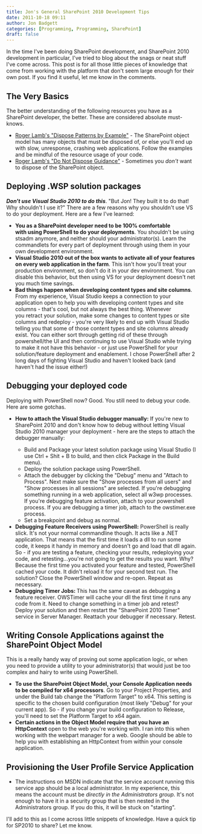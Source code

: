 ```yaml
---
title: Jon's General SharePoint 2010 Development Tips
date: 2011-10-18 09:11
author: Jon Badgett
categories: [Programming, Programming, SharePoint]
draft: false
---
```

In the time I've been doing SharePoint development, and SharePoint 2010 development in particular, I've tried to blog about the snags or neat stuff I've come across. This post is for all those little pieces of knowledge that come from working with the platform that don't seem large enough for their own post. If you find it useful, let me know in the comments.
<h2>The Very Basics</h2>
The better understanding of the following resources you have as a SharePoint developer, the better. These are considered absolute must-knows.
<ul>
	<li><a href="http://blogs.msdn.com/b/rogerla/archive/2008/02/12/sharepoint-2007-and-wss-3-0-dispose-patterns-by-example.aspx">Roger Lamb's "Dispose Patterns by Example"</a> - The SharePoint object model has many objects that must be disposed of, or else you'll end up with slow, unresponse, crashing web applications. Follow the examples and be mindful of the resource usage of your code.</li>
	<li><a href="http://blogs.msdn.com/b/rogerla/archive/2009/11/30/sharepoint-2007-2010-do-not-dispose-guidance-spdisposecheck.aspx">Roger Lamb's "Do Not Dispose Guidance"</a> - Sometimes you <em>don't</em> want to dispose of the SharePoint object.</li>
</ul>
<h2>Deploying .WSP solution packages</h2>
<strong><em>Don't use Visual Studio 2010 to do this</em></strong>. "But Jon! They built it to do that! Why shouldn't I use it?" There are a few reasons why you shouldn't use VS to do your deployment. Here are a few I've learned:
<ul>
	<li><strong>You as a SharePoint developer need to be 100% comfortable with using PowerShell to do your deployments</strong>. You shouldn't be using stsadm anymore, and neither should your administrator(s). Learn the commandlets for every part of deployment through using them in your own development environment.</li>
	<li><strong>Visual Studio 2010 out of the box wants to activate all of your features on every web application in the farm</strong>. This isn't how you'll treat your production environment, so don't do it in your dev environment. You can disable this behavior, but then using VS for your deployment doesn't net you much time savings.</li>
	<li><strong>Bad things happen when developing content types and site columns</strong>. From my experience, Visual Studio keeps a connection to your application open to help you with developing content types and site columns - that's cool, but not always the best thing. Whenever you retract your solution, make some changes to content types or site columns and redeploy - you're very likely to end up with Visual Studio telling you that some of those content types and site columns already exist. You can either sort through getting rid of these through powershell/the UI and then continuing to use Visual Studio while trying to make it not have this behavior - or just use PowerShell for your solution/feature deployment and enablement. I chose PowerShell after 2 long days of fighting Visual Studio and haven't looked back (and haven't had the issue either!)</li>
</ul>
<h2>Debugging your deployed code</h2>
Deploying with PowerShell now? Good. You still need to debug your code. Here are some gotchas.
<ul>
	<li><strong>How to attach the Visual Studio debugger manually:</strong> If you're new to SharePoint 2010 and don't know how to debug without letting Visual Studio 2010 manager your deployment - here are the steps to attach the debugger manually:</li>
<ul>
	<li>Build and Package your latest solution package using Visual Studio (I use Ctrl + Shit + B to build, and then click Package in the Build menu).</li>
	<li>Deploy the solution package using PowerShell.</li>
	<li>Attach the debugger by clicking the "Debug" menu and "Attach to Process". Next make sure the "Show processes from all users" and "Show processes in all sessions" are selected. If you're debugging something running in a web application, select all w3wp processes. If you're debugging feature activation, attach to your powershell process. If you are debugging a timer job, attach to the owstimer.exe process.</li>
	<li>Set a breakpoint and debug as normal.</li>
</ul>
	<li><strong>Debugging Feature Receivers using PowerShell:</strong> PowerShell is really slick. It's not your normal commandline though. It acts like a .NET application. That means that the first time it loads a dll to run some code, it keeps it handy in memory and doesn't go and load that dll again. So - if you are testing a feature, checking your results, redeploying your code, and retesting...you're not going to get the results you want. Why? Because the first time you activated your feature and tested, PowerShell cached your code. It didn't reload it for your second test run. The solution? Close the PowerShell window and re-open. Repeat as necessary.</li>
	<li><strong>Debugging Timer Jobs: </strong>This has the same caveat as debugging a feature receiver. OWSTimer will cache your dll the first time it runs any code from it. Need to change something in a timer job and retest? Deploy your solution and then restart the "SharePoint 2010 Timer" service in Server Manager. Reattach your debugger if necessary. Retest.</li>
</ul>
<h2>Writing Console Applications against the SharePoint Object Model</h2>
This is a really handy way of proving out some application logic, or when you need to provide a utility to your administrator(s) that would just be too complex and hairy to write using PowerShell.
<ul>
	<li><strong>To use the SharePoint Object Model, your Console Application needs to be compiled for x64 processors</strong>. Go to your Project Properties, and under the Build tab change the "Platform Target" to x64. This setting is specific to the chosen build configuration (most likely "Debug" for your current app). So - if you change your build configuration to Release, you'll need to set the Platform Target to x64 again.</li>
	<li><strong>Certain actions in the Object Model require that you have an HttpContext</strong> open to the web you're working with. I ran into this when working with the webpart manager for a web. Google should be able to help you with establishing an HttpContext from within your console application.</li>
</ul>
<h2>Provisioning the User Profile Service Application</h2>
<ul>
	<li>The instructions on MSDN indicate that the service account running this service app should be a local administrator. In my experience, this means the account must be <em>directly in the Administrators group.</em> It's not enough to have it in a security group that is then nested in the Administrators group. If you do this, it will be stuck on "starting".</li>
</ul>
I'll add to this as I come across little snippets of knowledge. Have a quick tip for SP2010 to share? Let me know.
